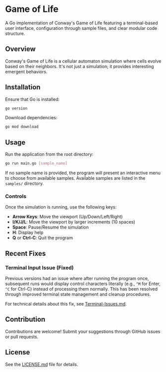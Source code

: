 # Game of Life

A Go implementation of Conway's Game of Life featuring a terminal-based user interface, configuration through sample files, and clear modular code structure.

## Overview

Conway's Game of Life is a cellular automaton simulation where cells evolve based on their neighbors. It's not just a simulation; it provides interesting emergent behaviors.

## Installation

Ensure that Go is installed:

```sh
go version
```

Download dependencies:

```sh
go mod download
```

## Usage

Run the application from the root directory:

```sh
go run main.go [sample_name]
```

If no sample name is provided, the program will present an interactive menu to choose from available samples. Available samples are listed in the `samples/` directory.

### Controls

Once the simulation is running, use the following keys:

- **Arrow Keys**: Move the viewport (Up/Down/Left/Right)
- **I/K/J/L**: Move the viewport by larger increments (10 spaces)
- **Space**: Pause/Resume the simulation
- **H**: Display help
- **Q** or **Ctrl-C**: Quit the program

## Recent Fixes

### Terminal Input Issue (Fixed)
Previous versions had an issue where after running the program once, subsequent runs would display control characters literally (e.g., `^M` for Enter, `^C` for Ctrl-C) instead of processing them normally. This has been resolved through improved terminal state management and cleanup procedures.

For technical details about this fix, see [Terminal-Issues.md](Terminal-Issues.md).

## Contribution

Contributions are welcome! Submit your suggestions through GitHub issues or pull requests.

## License

See the [LICENSE.md](LICENSE.md) file for details.
